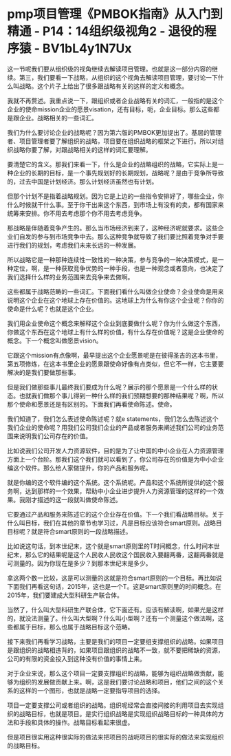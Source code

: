 # pmp项目管理《PMBOK指南》从入门到精通 - P14：14组织级视角2 - 退役的程序猿 - BV1bL4y1N7Ux

这一节呢我们要从组织级的视角继续去解读项目管理。也就是这一部分内容的继续。第三，我们要看一下战略，从组织的这个视角去解读项目管理，要讨论一下什么叫战略。这个片子上给出了很多跟战略有关的这样的定义和概念。

我就不再赘述。我重点说一下，跟组织或者企业战略有关的词汇，一般指的是这个企业的使命mission企业的愿景visation，还有目标，呃，企业目标。那么这些都是跟企业。战略相关的一些词汇。

我们为什么要讨论企业的战略呢？因为第六版的PMBOK更加提出了。基层的管理者、项目管理者要了解组织的战略，项目要在组织战略的框架之下进行。所以对组织战略你要了解，对跟战略相关的这样的词汇要理解。

要清楚它的含义。那我们来看一下，什么是企业的战略组织的战略，它实际上是一种企业的长期的目标，是一个事先规划好的长期规划，战略呢？是由于竞争所导致的，过去中国是计划经济。那么计划经济虽然也有计划。

但那个计划不是指着战略规划。因为它是上边的一些指令安排好了，哪些企业，你什么时候就干什么事。至于你干出来这个东西，到市场上有没有的卖，都有国家来统筹来安排。你不用去考虑那个你不用去考虑竞争。

那战略是伴随着竞争产生的。那么当市场经济到来了，这种经济呢就要求。这些企业们自发的参与到市场竞争中去。那么这种竞争就导致了我们要比照着竞争对手要进行我们的规划，考虑我们未来长远的一种发展。

所以战略它是一种那种连续性一致性的一种决策，参与竞争的一种决策模式，是一种定位，啊，是一种获取竞争优势的一种手段，也是一种观念或者意向，也决定了我们选择什么样的业务范围来去竞争来去做啊。

这些都属于战略范畴的一些词汇。下面我们看什么叫做企业使命？企业使命是用来说明这个企业在这个地球上存在价值的。这地球上为什么有你这个企业呢？你你的使命是什么呢？也就是这个企业。

我们用企业使命这个概念来解释这个企业到底要做什么呢？你为什么做这个东西，你做这个东西在这个地球上有什么样的价值，有什么存在价值呢？这是企业使命的概念。下一个概念叫做愿景vision。

它跟这个mission有点像啊，最早提出这个企业愿景呢是在彼得圣吉的这本书里，第五项修炼，在这本书里企业的愿景跟使命好像有点类似，但它不一样，它主要要解决的是我们要做那些事。

但是我们做那些事儿最终我们要成为什么呢？展示的那个愿景是一个什么样的状态。也就我们做那个事儿得到一种什么样的我们预期想要的那种结果呢？啊，所以那个使命和愿景还是有区别的。下面我们再看使命陈述。使命。

我们知道了，我们怎么表述使命陈述呢？就e statements，我们怎么去陈述这个我们企业的使命呢？用我们公司我们企业的产品或者服务来阐述我们公司的业务范围来说明我们公司存在的价值。

比如说我们公司开发人力资源软件，目的是为了让中国的中小企业在人力资源管理方面上一个台阶。那我们这个我们就可以看到了，你公司存在的价值是为中小企业编这个软件。那么给人家做提升，你的产品和服务呢。

就是你编的这个软件编的这个系统。这个系统呢。产品和这个系统所提供的这个服务啊，达到那样的一个效果，帮助中小企业进步提升人力资源管理的这样的一个效果。我刚才描述的这一段就叫做使命陈述。

它要通过产品和服务来陈述它的这个企业存在价值。下一个我们看战略目标。关于什么叫目标，我们在其他的章节也学习过，凡是目标应该符合smart原则。战略目目标呢？就是符合smart原则的一段战略描述。

比如说这句话，到本世纪末，这个就是smart原则里的T时间概念，什么时间本世纪末，那么它的结果呢是这个人民收人民收这个国民收入要翻两番，这翻两番就是可测量的。因为你现在是多少？到那本世纪末是多少。

拿这两个数一比较，这是可以测量的这就是符合smart原则的一个目标。再比如说下面我们再看这句话，2015年，这也是一个T。这是smart原则里的时间概念。在2015年，我们要建成大型科研生产联合体。

当然了，什么叫大型科研生产联合体，它下面还有。应该有解读啊，如果光是这样的，就没法测量了。什么叫大型啊？什么叫小型啊？还有一个测量这个做法啊，这些都属于目标，那么也属于战略目标这个范畴。

接下来我们再看学习战略，主要是我们的项目一定要组支撑组织的战略。如果项目是跟组织的战略相违背的，如果项目跟组织的战略不一致，就不要把稀缺的资源，公司的有限的资金投入到这种没有价值的事情上来。

对于企业来说，那么这个项目一定要支撑组织的战略，能够为组织战略做贡献，能够为组织的发展做贡献上来。啊，这是我们要讨论战略和项目，他们之间的这个关系的这样的一个图形，也就是战略一定要指导项目的选择。

项目一定要支撑公司或者组织的战略。组织呢经常会直接间接的利用项目去实现组织的战略目标，也就是项目。是实行组织战略是实现组织战略目标的一种具体的方法和手段和具体的操作。战略目标看起来很虚。

但是项目很实用这种很实际的做法来把项目的战呃项目的很实际的做法来实现组织的战略目标。